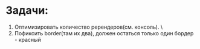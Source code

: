 # Задачи:
1) Оптимизировать количество ререндеров(см. консоль). \
2) Пофиксить border(там их два), должен остаться только один бордер - красный 
